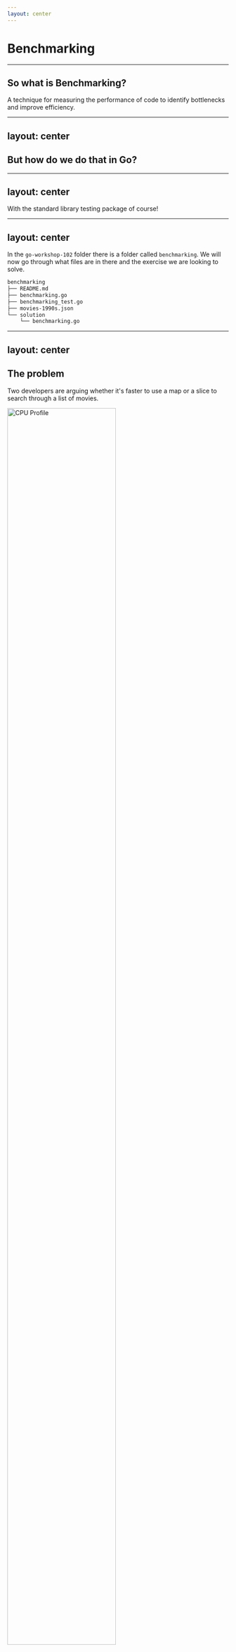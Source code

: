```yaml
---
layout: center
---
```


# Benchmarking

---

## So what is Benchmarking? 

A technique for measuring the performance of code to identify bottlenecks and improve efficiency.

---
layout: center
---

## But how do we do that in Go?

---
layout: center
---

With the standard library testing package of course!

---
layout: center
---

In the `go-workshop-102` folder there is a folder called `benchmarking`. We will now go through what files are in there and the exercise we are looking to solve.

```bash
benchmarking
├── README.md
├── benchmarking.go
├── benchmarking_test.go
├── movies-1990s.json
└── solution
    └── benchmarking.go
```

---
layout: center
---

## The problem

Two developers are arguing whether it's faster to use a map or a slice to search through a list of movies.

<img src="/dictionary-vs-list-graph.png" alt="CPU Profile" style="width:70%;height: 85%;">

---

## Developer A

Using a map 

```go{all|2-5|7-10|12-16}{lines:true}
func SearchFilmMap(films map[string]string, title string) (Film, error) {
	v, ok := films[title]
	if !ok {
		return Film{}, ErrFilmNotFound
	}

	r := strings.NewReplacer("-", "", ":", "")
	title = r.Replace(title)

	title = strings.ToLower(title)

	f := Film{
		Title:   title,
		Extract: v,
	}
	return f, nil
}
```
---

## Developer B
Using a slice

```go{all|2-3|4-7|8|11}{lines:true}
func SearchFilmSlice(films []Film, title string) (Film, error) {
	for _, film := range films {
		if film.Title == title {
			r := strings.NewReplacer("-", "", ":", "")
			film.Title = r.Replace(film.Title)

			film.Title = strings.ToLower(film.Title)
			return film, nil
		}
	}
	return Film{}, ErrFilmNotFound
}
```
---

## Benchmark - benchmark.go

```go{all|1-2|4-18|12|4-18}
//go:embed movies-1990s.json
var jsonFile []byte

type Film struct {
	Title   string
	Extract string
}

func NewFilmSlice() ([]Film, error) {
	var films []Film

	err := json.Unmarshal(jsonFile, &films)
	if err != nil {
		return nil, err
	}

	return films, nil
}


// search methods
```
---

## Benchmark Test - benchmark_test.go
```go{all|1|3-11|8|12-20|21-22|23-24}{lines:true}
import "testing"

func benchmarkFilmMap(title string, b *testing.B) {
	m, err := NewFilmMap()
	if err != nil {
		b.Error(err)
	}
	for n := 0; n < b.N; n++ {
		SearchFilmMap(m, title)
	}
}
func benchmarkFilmSlice(title string, b *testing.B) {
	s, err := NewFilmSlice()
	if err != nil {
		b.Error(err)
	}
	for n := 0; n < b.N; n++ {
		SearchFilmSlice(s, title)
	}
}
func BenchmarkMapExistingFilm(b *testing.B)   { benchmarkFilmMap("Star Wars: Episode I – The Phantom Menace", b) }
func BenchmarkMapMissingFilm(b *testing.B)    { benchmarkFilmMap("Spider-Man 3", b) }
func BenchmarkSliceExistingFilm(b *testing.B) { benchmarkFilmSlice("Star Wars: Episode I – The Phantom Menace", b) }
func BenchmarkSliceMissingFilm(b *testing.B)  { benchmarkFilmSlice("Spider-Man 3", b) }
```

---
layout: center
---

## Let's get benchmarking!

---
layout: center
---

To run benchmark tests we will have to run the following command
```sh
go test -bench=.
```
---
layout: center
---

```sh{all|1-4|5-7}
goos: linux
goarch: amd64
pkg: github.com/user/packagename
cpu: Intel(R) Core(TM) i7-7560U CPU @ 2.40GHz
BenchmarkPrimeNumbers-4            14588             82798 ns/op
PASS
ok      github.com/username/packagename     2.091s
```

---

# Visualisations

<img src="/cpu-profile.png" alt="CPU Profile" style="height: 90%;"/>

---
layout: center
---

Open the README.md in `benchamrking/` folder and follow the instructions.

We will spend around 25 minutes.

---

## Tips

- Use benchmarking!
- Use profiling
- Focus on isolated units of code
- Focus on areas with significant performance impact
- Data driven

---
layout: center
---

## Wait there is more!

Profile Guided Optimisation (PGO) starting from Go 1.20

---
layout: center
---

## PGO Cycle

Build and release initial binary (without PGO) 

```go

go build
```
---
layout: center
---

## PGO Cycle

Collect profiles from production using `runtime/pprof` or `net/http/pprof` standard library packages.

---
layout: center
---

## PGO Cycle

On your next release build from the latest source and provide the production profile!

```go
go build -pgo default.pgo
```

---
layout: center
---

## PGO Cycle
1. Build and release an initial binary (without PGO).
2. Collect profiles from production.
3. When it’s time to release an updated binary, build from the latest source and provide the production profile.
4. GOTO 2

More info: https://go.dev/doc/pgo


